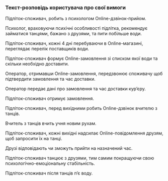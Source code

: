 ### Текст-розповідь користувача про свої вимоги

Підліток-споживач, робить з психологом Online-дзвінок-прийом.

Психолог, враховуючи психічні особливості підлітка, рекомендує займатиcя танцями, бажано з друзями, та пити побільше води.

Підліток-споживач, кожні 4 дні перебуваючи в Online-магазині, переглядає перелік поставщиків води.

Підліток-споживач формує Online-замовлення зі списком якої води та скільки необхідно доставити.

Оператор, отримавши Online-замовлення, передзвонює споживачу щоб підтвердити замовлення та час доставки.

Оператор передає дані про замовлення та час доставки кур’єру.

Підліток-споживач отримує замовлення.

Підліток-споживач, перед вихідними робить Online-дзвінок вчителю з танців.

Вчитель з танців вчить учня новим рухам.

Підліток-споживач, кожні вихідні надсилає Online-повідомлення друзям, щоб запросити їх на танці.

Друзі відповідають чи зможуть прийти на назначений час.

Підліток-споживач танцює з друзями, тим самим покращуючи свою психологічно-емоціональну стабільність.

Підліток-споживач після танців п’є воду.
